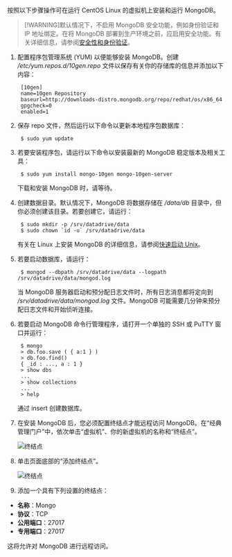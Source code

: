 按照以下步骤操作可在运行 CentOS Linux 的虚拟机上安装和运行 MongoDB。

> [!WARNING]默认情况下，不启用 MongoDB 安全功能，例如身份验证和 IP 地址绑定。在将 MongoDB 部署到生产环境之前，应启用安全功能。有关详细信息，请参阅[安全性和身份验证](http://www.mongodb.org/display/DOCS/Security+and+Authentication)。

1. 配置程序包管理系统 (YUM) 以便能够安装 MongoDB。创建 */etc/yum.repos.d/10gen.repo* 文件以保存有关你的存储库的信息并添加以下内容：

        [10gen]
        name=10gen Repository
        baseurl=http://downloads-distro.mongodb.org/repo/redhat/os/x86_64
        gpgcheck=0
        enabled=1

2. 保存 repo 文件，然后运行以下命令以更新本地程序包数据库：

        $ sudo yum update

3. 若要安装程序包，请运行以下命令以安装最新的 MongoDB 稳定版本及相关工具：

        $ sudo yum install mongo-10gen mongo-10gen-server

    下载和安装 MongoDB 时，请等待。

4. 创建数据目录。默认情况下，MongoDB 将数据存储在 */data/db* 目录中，但你必须创建该目录。若要创建它，请运行：

        $ sudo mkdir -p /srv/datadrive/data
        $ sudo chown `id -u` /srv/datadrive/data

    有关在 Linux 上安装 MongoDB 的详细信息，请参阅[快速启动 Unix][QuickstartUnix]。

5. 若要启动数据库，请运行：

        $ mongod --dbpath /srv/datadrive/data --logpath /srv/datadrive/data/mongod.log

    当 MongoDB 服务器启动和预分配日志文件时，所有日志消息都将定向到 */srv/datadrive/data/mongod.log* 文件。MongoDB 可能需要几分钟来预分配日志文件和开始侦听连接。

6. 若要启动 MongoDB 命令行管理程序，请打开一个单独的 SSH 或 PuTTY 窗口并运行：

        $ mongo
        > db.foo.save ( { a:1 } )
        > db.foo.find()
        { _id : ..., a : 1 }
        > show dbs  
        ...
        > show collections  
        ...  
        > help  

    通过 insert 创建数据库。

7. 在安装 MongoDB 后，您必须配置终结点才能远程访问 MongoDB。在“经典管理门户”中，依次单击“虚拟机”、你的新虚拟机的名称和“终结点”。

    ![终结点][Image7]

8. 单击页面底部的“添加终结点”。

    ![终结点][Image8]

9. 添加一个具有下列设置的终结点：

 - **名称**：Mongo
 - **协议**：TCP
 - **公用端口**：27017
 - **专用端口**：27017

 这将允许对 MongoDB 进行远程访问。

[QuickStartUnix]: http://www.mongodb.org/display/DOCS/Quickstart+Unix

[Image7]: ./media/install-and-run-mongo-on-centos-vm/LinuxVmAddEndpoint.png
[Image8]: ./media/install-and-run-mongo-on-centos-vm/LinuxVmAddEndpoint2.png

<!---HONumber=Mooncake_1207_2015-->